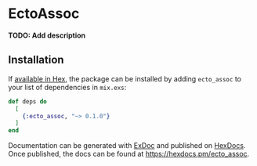 # EctoAssoc

**TODO: Add description**

## Installation

If [available in Hex](https://hex.pm/docs/publish), the package can be installed
by adding `ecto_assoc` to your list of dependencies in `mix.exs`:

```elixir
def deps do
  [
    {:ecto_assoc, "~> 0.1.0"}
  ]
end
```

Documentation can be generated with [ExDoc](https://github.com/elixir-lang/ex_doc)
and published on [HexDocs](https://hexdocs.pm). Once published, the docs can
be found at <https://hexdocs.pm/ecto_assoc>.

